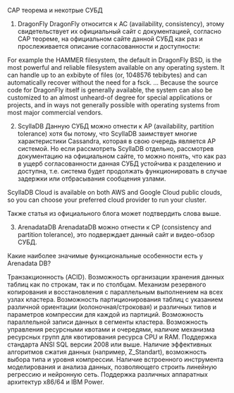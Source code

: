 CAP теорема и некотрые СУБД
1) DragonFly
DragonFly относится к AC (availability, consistency), этому свидетельствует их официальный сайт с документацией, согласно CAP теореме, на официальном сайте данной СУБД как раз и прослеживается описание согласованности и доступности:

For example the HAMMER filesystem, the default in DragonFly BSD, is the most powerful and reliable filesystem available on any operating system. It can handle up to an exbibyte of files (or, 1048576 tebibytes) and can automatically recover without the need for a fsck.
…
Because the source code for DragonFly itself is generally available, the system can also be customized to an almost unheard-of degree for special applications or projects, and in ways not generally possible with operating systems from most major commercial vendors.

2) ScyllaDB
Данную СУБД можно отнести к AP (availability, partition tolerance) хотя бы потому, что ScyllaDB заимствует многие характеристики Cassandra, которая в свою очередь является AP системой. Но если рассмотреть ScyllaDB отдельно, рассмотрев документацию на официальном сайте, то можно понять, что как раз в ущерб согласованности данная СУБД устойчива к разделению и доступна, т.е. система будет продолжать функционировать в случае задержки или отбрасывания сообщения узлами.

ScyllaDB Cloud is available on both AWS and Google Cloud public clouds, so you can choose your preferred cloud provider to run your cluster.

Также статья из официального блога может подтвердить слова выше.

3) ArenadataDB
ArenadataDB можно отнести к CP (consistency and partition tolerance), это подверждает данный сайт и видео-обзор СУБД.

Какие наиболее значимые функциональные особенности есть у Arenadata DB?

Транзакционность (ACID).
Возможность организации хранения данных таблиц как по строкам, так и по столбцам.
Механизм резервного копирования и восстановления с параллельным выполнением на всех узлах кластера.
Возможность партиционирования таблиц с указанием различной ориентации (колоночная/строковая) и различных типов и параметров компрессии для каждой из партиций.
Возможность параллельной записи данных в сегменты кластера.
Возможность управления ресурсными квотами и очередями, наличие механизма ресурсных групп для квотирования ресурса CPU и RAM.
Поддержка стандарта ANSI SQL версии 2008 или выше.
Наличие эффективных алгоритмов сжатия данных (например, Z_Standart), возможность выбора типа и уровня компрессии.
Наличие встроенного инструмента моделирования и анализа данных, позволяющего строить линейную регрессию и нейронную сеть.
Поддержка различных аппаратных архитектур x86/64 и IBM Power.
